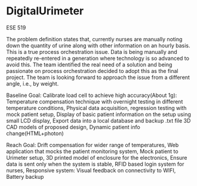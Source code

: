 # DigitalUrimeter
ESE 519


The problem definition states that, currently nurses are manually noting down the quantity of urine along with other 
information on an hourly basis. This is a true process orchestration issue. Data is being manually and repeatedly re-entered 
in a generation where technology is so advanced to avoid this. The team identified the real need of a solution and being 
passionate on process orchestration decided to adopt this as the final project. The team is looking forward to approach 
the issue from a different angle, i.e., by weight.

Baseline Goal:
Calibrate load cell to achieve high accuracy(About 1g): Temperature compensation technique with overnight testing in different temperature conditions,
Physical data acquisition, regression testing with mock patient setup,
Display of basic patient information on the setup using small LCD display,
Export data into a local database and backup .txt file
3D CAD models of proposed design,
Dynamic patient info change(HTML+photon)

Reach Goal:
Drift compensation for wider range of temperatures,
Web application that mocks the patient monitoring system,
Mock patient to Urimeter setup,
3D printed model of enclosure for the electronics,
Ensure data is sent only when the system is stable,
RFID based login system for nurses,
Responsive system: Visual feedback on connectivity to WIFI,
Battery backup
